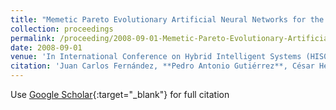 ```yaml
---
title: "Memetic Pareto Evolutionary Artificial Neural Networks for the determination of growth limits of Listeria Monocytogenes"
collection: proceedings
permalink: /proceeding/2008-09-01-Memetic-Pareto-Evolutionary-Artificial-Neural-Networks-for-the-determination-of-growth-limits-of-Listeria-Monocytogenes
date: 2008-09-01
venue: 'In International Conference on Hybrid Intelligent Systems (HIS08)'
citation: 'Juan Carlos Fernández, **Pedro Antonio Gutiérrez**, César Hervás-Martínez, Francisco José Martínez-Estudillo, &quot;Memetic Pareto Evolutionary Artificial Neural Networks for the determination of growth limits of Listeria Monocytogenes.&quot; In International Conference on Hybrid Intelligent Systems (HIS08), 2008, Barcelona, Spain, pp.631--636.'
---
```

Use [Google Scholar](https://scholar.google.com/scholar?q=Memetic+Pareto+Evolutionary+Artificial+Neural+Networks+for+the+determination+of+growth+limits+of+Listeria+Monocytogenes){:target="_blank"} for full citation